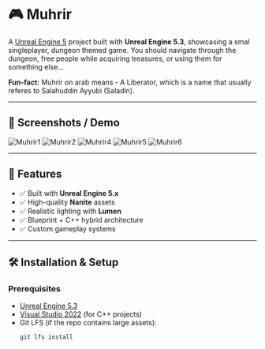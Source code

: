 # 🎮 Muhrir

A [Unreal Engine 5](https://www.unrealengine.com/) project built with **Unreal Engine 5.3**, showcasing a smal singleplayer, dungeon themed game. You should navigate through the dungeon, free people while acquiring treasures, or using them for something else...  

**Fun-fact:** Muhrir on arab means - A Liberator, which is a name that usually referes to Salahuddin Ayyubi (Saladin).

---

## 📸 Screenshots / Demo

![Muhrir1](https://github.com/user-attachments/assets/24bdd07a-6986-4022-8fcc-724c192f34cd)
![Muhrir2](https://github.com/user-attachments/assets/65ab7818-ed8f-4e57-9c85-b06e892105c1)
![Muhrir4](https://github.com/user-attachments/assets/eed41f7d-401e-4f5c-a785-86d8b8d4efa2)
![Muhrir5](https://github.com/user-attachments/assets/4e4923dc-3d67-49ba-8fd6-40238cb9509e)
![Muhrir6](https://github.com/user-attachments/assets/3fca5036-8126-4af9-9d2f-95bdb62971c8)

---

## 🚀 Features
- ✅ Built with **Unreal Engine 5.x**
- ✅ High-quality **Nanite** assets
- ✅ Realistic lighting with **Lumen**
- ✅ Blueprint + C++ hybrid architecture
- ✅ Custom gameplay systems

---

## 🛠️ Installation & Setup

### Prerequisites
- [Unreal Engine 5.3](https://www.unrealengine.com/download)
- [Visual Studio 2022](https://visualstudio.microsoft.com/) (for C++ projects)
- Git LFS (if the repo contains large assets):  
  ```bash
  git lfs install
